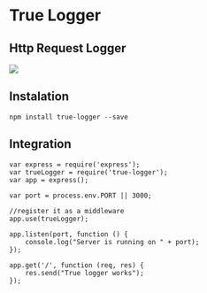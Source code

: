 # True Logger  
## Http Request Logger
<img src="https://travis-ci.org/Mujib517/true-logger.svg?branch=master"/>
 
## Instalation
    npm install true-logger --save

## Integration
    var express = require('express');
    var trueLogger = require('true-logger');
    var app = express();

    var port = process.env.PORT || 3000;

    //register it as a middleware
    app.use(trueLogger);

    app.listen(port, function () {
        console.log("Server is running on " + port);
    });

    app.get('/', function (req, res) {
        res.send("True logger works");
    });